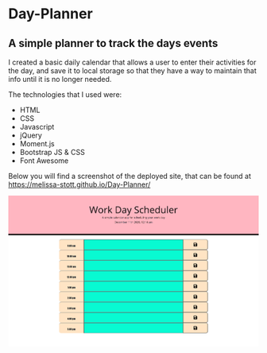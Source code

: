 # Day-Planner
## A simple planner to track the days events
I created a basic daily calendar that allows a user to enter their activities for the day, and save it to local storage so that they have a way to maintain that info until it is no longer needed.

The technologies that I used were:
- HTML
- CSS
- Javascript
- jQuery
- Moment.js
- Bootstrap JS & CSS
- Font Awesome

Below you will find a screenshot of the deployed site, that can be found at https://melissa-stott.github.io/Day-Planner/


![Day-Planner](https://github.com/melissa-stott/Day-Planner/blob/main/Assets/Day-Planner_ScreenShot.png)